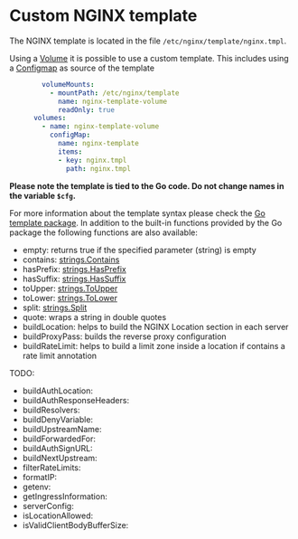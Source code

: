 # Custom NGINX template

The NGINX template is located in the file `/etc/nginx/template/nginx.tmpl`.

Using a [Volume](https://kubernetes.io/docs/concepts/storage/volumes/) it is possible to use a custom template.
This includes using a [Configmap](https://kubernetes.io/docs/concepts/storage/volumes/#example-pod-with-a-secret-a-downward-api-and-a-configmap) as source of the template

```yaml
        volumeMounts:
          - mountPath: /etc/nginx/template
            name: nginx-template-volume
            readOnly: true
      volumes:
        - name: nginx-template-volume
          configMap:
            name: nginx-template
            items:
            - key: nginx.tmpl
              path: nginx.tmpl
```

**Please note the template is tied to the Go code. Do not change names in the variable `$cfg`.**

For more information about the template syntax please check the [Go template package](https://golang.org/pkg/text/template/).
In addition to the built-in functions provided by the Go package the following functions are also available:

- empty: returns true if the specified parameter (string) is empty
- contains: [strings.Contains](https://golang.org/pkg/strings/#Contains)
- hasPrefix: [strings.HasPrefix](https://golang.org/pkg/strings/#HasPrefix)
- hasSuffix: [strings.HasSuffix](https://golang.org/pkg/strings/#HasSuffix)
- toUpper: [strings.ToUpper](https://golang.org/pkg/strings/#ToUpper)
- toLower: [strings.ToLower](https://golang.org/pkg/strings/#ToLower)
- split: [strings.Split](https://golang.org/pkg/strings/#Split)
- quote: wraps a string in double quotes
- buildLocation: helps to build the NGINX Location section in each server
- buildProxyPass: builds the reverse proxy configuration
- buildRateLimit: helps to build a limit zone inside a location if contains a rate limit annotation

TODO:

- buildAuthLocation:
- buildAuthResponseHeaders:
- buildResolvers:
- buildDenyVariable:
- buildUpstreamName:
- buildForwardedFor:
- buildAuthSignURL:
- buildNextUpstream:
- filterRateLimits:
- formatIP:
- getenv:
- getIngressInformation:
- serverConfig:
- isLocationAllowed:
- isValidClientBodyBufferSize:
